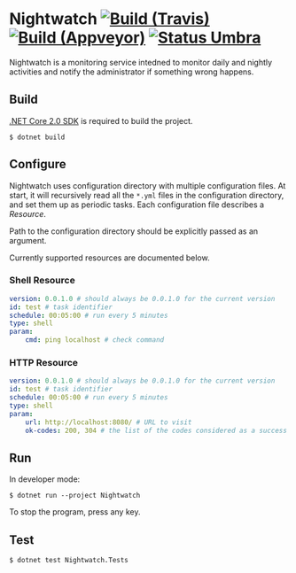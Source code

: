 Nightwatch [![Build (Travis)][badge-travis]][build-travis] [![Build (Appveyor)][badge-appveyor]][build-appveyor] [![Status Umbra][status-umbra]][andivionian-status-classifier]
==========

Nightwatch is a monitoring service intedned to monitor daily and nightly
activities and notify the administrator if something wrong happens.

Build
-----

[.NET Core 2.0 SDK][net-core-sdk] is required to build the project.

```console
$ dotnet build
```

Configure
---------

Nightwatch uses configuration directory with multiple configuration files. At
start, it will recursively read all the `*.yml` files in the configuration
directory, and set them up as periodic tasks. Each configuration file describes
a _Resource_.

Path to the configuration directory should be explicitly passed as an argument.

Currently supported resources are documented below.

### Shell Resource

```yaml
version: 0.0.1.0 # should always be 0.0.1.0 for the current version
id: test # task identifier
schedule: 00:05:00 # run every 5 minutes
type: shell
param:
    cmd: ping localhost # check command
```

### HTTP Resource

```yaml
version: 0.0.1.0 # should always be 0.0.1.0 for the current version
id: test # task identifier
schedule: 00:05:00 # run every 5 minutes
type: shell
param:
    url: http://localhost:8080/ # URL to visit
    ok-codes: 200, 304 # the list of the codes considered as a success
```

Run
---

In developer mode:

```console
$ dotnet run --project Nightwatch
```

To stop the program, press any key.

Test
----

```console
$ dotnet test Nightwatch.Tests
```

[andivionian-status-classifier]: https://github.com/ForNeVeR/andivionian-status-classifier#status-umbra-
[build-appveyor]: https://ci.appveyor.com/project/ForNeVeR/nightwatch/branch/master
[build-travis]: https://travis-ci.org/ForNeVeR/nightwatch
[net-core-sdk]: https://www.microsoft.com/net/download/core#/sdk

[badge-appveyor]: https://ci.appveyor.com/api/projects/status/6a2fla8atl7x0nhn/branch/master?svg=true
[badge-travis]: https://travis-ci.org/ForNeVeR/nightwatch.svg?branch=master
[status-umbra]: https://img.shields.io/badge/status-umbra-red.svg
